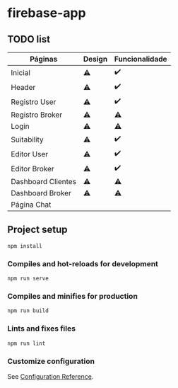 # firebase-app

## TODO list

Páginas |   Design |   Funcionalidade
------------ | ------------- | -------------
Inicial |   :warning: | :heavy_check_mark:
Header |    :warning: | :heavy_check_mark:
Registro User |   :warning: | :heavy_check_mark:
Registro Broker |   :warning: | :warning:
Login | :warning:	 | :warning:
Suitability | :warning:   |   :heavy_check_mark:
Editor User |  :warning:   |   :heavy_check_mark:
Editor Broker | :warning:   |  :heavy_check_mark:
Dashboard Clientes | :warning:   | :warning:
Dashboard Broker |  :warning:    | :warning:
Página Chat |      |

## Project setup
```
npm install
```

### Compiles and hot-reloads for development
```
npm run serve
```

### Compiles and minifies for production
```
npm run build
```

### Lints and fixes files
```
npm run lint
```

### Customize configuration
See [Configuration Reference](https://cli.vuejs.org/config/).


